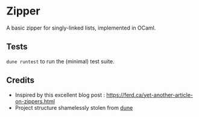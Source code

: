 # Zipper

A basic zipper for singly-linked lists, implemented in OCaml.

## Tests

`dune runtest` to run the (minimal) test suite.

## Credits

- Inspired by this excellent blog post : https://ferd.ca/yet-another-article-on-zippers.html
- Project structure shamelessly stolen from [dune](https://github.com/ocaml/dune/tree/master/example/sample-projects)
